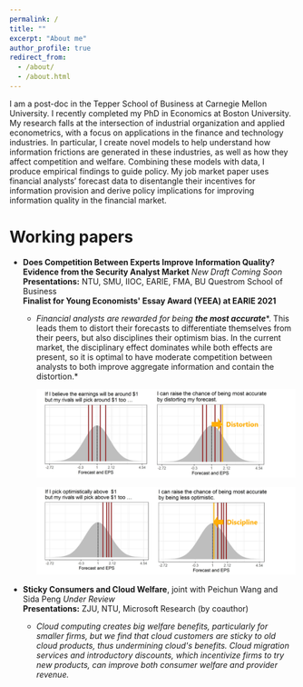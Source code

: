 ```yaml
---
permalink: /
title: ""
excerpt: "About me"
author_profile: true
redirect_from:
  - /about/
  - /about.html
---
```


I am a post-doc in the Tepper School of Business at Carnegie Mellon University. I recently completed my PhD in Economics at Boston University. My research falls at the intersection of industrial organization and applied econometrics, with a focus on applications in the finance and technology industries. In particular, I create novel models to help understand how information frictions are generated in these industries, as well as how they affect competition and welfare. Combining these models with data, I produce empirical findings to guide policy. My job market paper uses financial analysts’ forecast data to disentangle their incentives for information provision and derive policy implications for improving information quality in the financial market.



# Working papers

* **Does Competition Between Experts Improve Information Quality? Evidence from the Security Analyst Market**      *New Draft Coming Soon*      
**Presentations:** NTU, SMU, IIOC, EARIE, FMA, BU Questrom School of Business      
**Finalist for Young Economists' Essay Award (YEEA) at EARIE 2021**      
  * *Financial analysts are rewarded for being* ***the most accurate****. This leads them to distort their forecasts to differentiate themselves from their peers, but also disciplines their optimism bias. In the current market, the disciplinary effect dominates while both effects are present, so it is optimal to have moderate competition between analysts to both improve aggregate information and contain the distortion.*

    ![distortion](/images/distortion.png)

    ![discipline](/images/discipline.png)

* **Sticky Consumers and Cloud Welfare**, joint with Peichun Wang and Sida Peng      *Under Review*      
**Presentations:** ZJU, NTU, Microsoft Research (by coauthor)      
  * *Cloud computing creates big welfare benefits, particularly for smaller firms, but we find that cloud customers are sticky to old cloud products, thus undermining cloud's benefits. Cloud migration services and introductory discounts, which incentivize firms to try new products, can improve both consumer welfare and provider revenue.*
